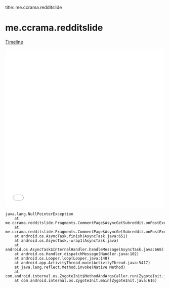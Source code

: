 title: me.ccrama.redditslide

# me.ccrama.redditslide

[Timeline](./vis-timeline.html)

<iframe src="./vis-timeline.html" width="100%" height="500px" style="border:none;"></iframe>

```
java.lang.NullPointerException
	at me.ccrama.redditslide.Fragments.CommentPage$AsyncGetSubreddit.onPostExecute(CommentPage.java:1041)
	at me.ccrama.redditslide.Fragments.CommentPage$AsyncGetSubreddit.onPostExecute(CommentPage.java:1031)
	at android.os.AsyncTask.finish(AsyncTask.java:651)
	at android.os.AsyncTask.-wrap1(AsyncTask.java)
	at android.os.AsyncTask$InternalHandler.handleMessage(AsyncTask.java:668)
	at android.os.Handler.dispatchMessage(Handler.java:102)
	at android.os.Looper.loop(Looper.java:148)
	at android.app.ActivityThread.main(ActivityThread.java:5417)
	at java.lang.reflect.Method.invoke(Native Method)
	at com.android.internal.os.ZygoteInit$MethodAndArgsCaller.run(ZygoteInit.java:726)
	at com.android.internal.os.ZygoteInit.main(ZygoteInit.java:616)

```



